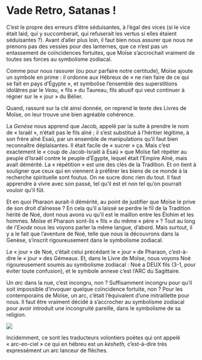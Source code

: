 # Vade Retro, Satanas !

C’est le propre des erreurs d’être séduisantes, à l’égal des vices (si le vice était laid, qui y succomberait, qui refuserait les vertus si elles étaient séduisantes ?). Avant d’aller plus loin, il faut bien nous assurer que nous ne prenons pas des vessies pour des lanternes, que ce n’est pas un entassement de coïncidences fortuites, que Moïse s’accrochait vraiment de toutes ses forces au symbolisme zodiacal.

Comme pour nous rassurer (ou pour parfaire notre certitude), Moïse ajoute un symbole en prime : il ordonne aux Hébreux de « ne rien faire de ce qui se fait en pays d’Égypte », et symbolise l’ensemble des superstitions idolâtres par le *Veau,* « fils » du Taureau, fils abusif qui veut continuer à régner sur le « jour » du Bélier.

Quand, rassuré sur la clé ainsi donnée, on reprend le texte des Livres de Moïse, on leur trouve une bien agréable cohérence.

La *Genèse* nous apprend que Jacob, appelé par la suite à prendre le nom de « Israël », n’était pas le fils aîné ; il s’est substitué à l’héritier légitime, à son frère aîné Esaü, par un ensemble de manipulations qu’il faut bien reconnaître déplaisantes. Il était facile de « sucrer » ça. Mais c’est exactement le « coup de Jacob-Israël à Esaü » que Moïse fait répéter au peuple d’Israël contre le peuple d’Égypte, lequel était l’Empire Aîné, mais avait démérité. La « répétition » est une des clés de la <span id="e9782221228517_c21-st1.xhtml#page-317"></span>Tradition. Et on tient à souligner que ceux qui en viennent à préférer les biens de ce monde à la recherche spirituelle sont foutus. On ne sucre donc rien du tout. Il faut apprendre à vivre avec son passé, tel qu’il est et non tel qu’on pourrait vouloir qu’il fût.

Et en quoi Pharaon aurait-il démérité, au point de justifier que Moïse le prive de son droit d’aînesse ? En cela qu’il a laissé se perdre le fil de la Tradition hérité de Noé, dont nous avons vu qu’il est le maillon entre les Élohim et les hommes. Moïse et Pharaon sont-ils « fils » du même « père » ? Tout au long de *l’Exode* nous les voyons parler la même langue, d’abord. Mais surtout, il y a le fait que l’aventure de Noé, telle que nous la découvrons dans la Genèse, s’inscrit rigoureusement dans le symbolisme zodiacal.

Le « jour » de Noé, c’était celui précédant le « jour » de Pharaon, c’est-à-dire le « jour » des Gémeaux. Et, dans le Livre de Moïse, nous voyons Noé rigoureusement soumis au symbolisme zodiacal : Noé a DEUX fils (3-1, pour éviter toute confusion), et le symbole annexe c’est l’ARC du Sagittaire.

Un *arc* dans la nue, c’est incongru, non ? Suffisamment incongru pour qu’il soit impossible d’invoquer quelque coïncidence fortuite, non ? Pour les contemporains de Moïse, un arc, c’était l’équivalent d’une mitraillette pour nous. Il faut être vraiment décidé à s’accrocher au symbolisme zodiacal pour avoir introduit une incongruité pareille, dans le symbolisme de sa religion.

![](media/images/e9782221228517_i0039.jpg)

Incidemment, ce sont les traducteurs volontiers <span id="e9782221228517_c21-st1.xhtml#page-318"></span>poètes qui ont appelé « arc-en-ciel » ce qui en hébreu est un *késheth,* c’est-à-dire très expressément un arc lanceur de flèches.

<span id="e9782221228517_c21-st1.xhtml#title110"></span>

